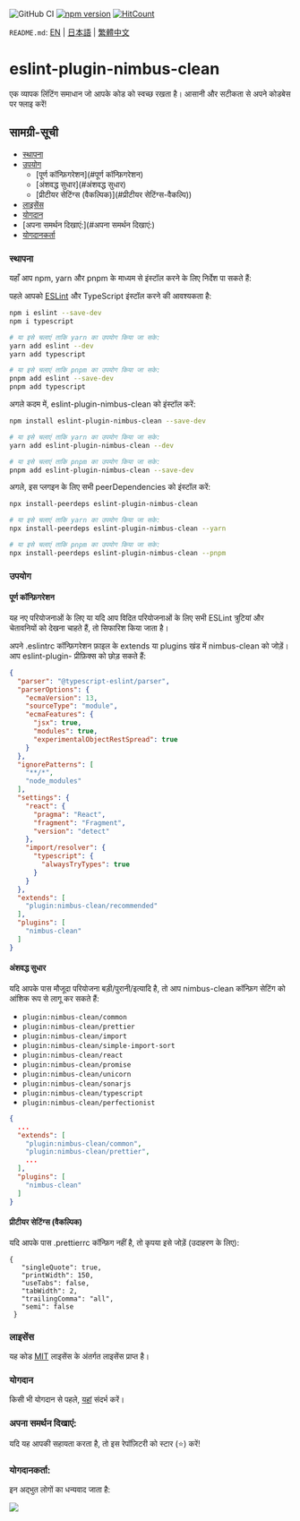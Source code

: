 ![GitHub CI](https://github.com/dipiash/eslint-plugin-nimbus-clean/actions/workflows/ci.yml/badge.svg)
[![npm version](https://badge.fury.io/js/eslint-plugin-nimbus-clean.svg?v=0.2.4)](https://badge.fury.io/js/eslint-plugin-nimbus-clean)
[![HitCount](https://hits.dwyl.com/dipiash/eslint-plugin-nimbus-clean.svg?style=flat-square)](http://hits.dwyl.com/dipiash/eslint-plugin-nimbus-clean)

`README.md`: [EN](/README.md) | [日本語](/docs/ja/README.md) | [繁體中文](/docs/zh-tw/README.md)

# eslint-plugin-nimbus-clean

एक व्यापक लिंटिंग समाधान जो आपके कोड को स्वच्छ रखता है। आसानी और सटीकता से अपने कोडबेस पर फ्लाइ करें!

## सामग्री-सूची

<!-- toc -->

- [स्थापना](#स्थापना)
- [उपयोग](#उपयोग)
  * [पूर्ण कॉन्फ़िगरेशन](#पूर्ण कॉन्फ़िगरेशन)
  * [अंशवद्ध सुधार](#अंशवद्ध सुधार)
  * [प्रीटीयर सेटिंग्स (वैकल्पिक)](#प्रीटीयर सेटिंग्स-वैकल्पि))
- [लाइसेंस](#लाइसेंस)
- [योगदान](#योगदान)
- [अपना समर्थन दिखाएं:](#अपना समर्थन दिखाएं:)
- [योगदानकर्ता](#योगदानकर्ता)

<!-- tocstop -->

### स्थापना

यहाँ आप npm, yarn और pnpm के माध्यम से इंस्टॉल करने के लिए निर्देश पा सकते हैं:

पहले आपको [ESLint](https://eslint.org/) और TypeScript इंस्टॉल करने की आवश्यकता है:

```sh
npm i eslint --save-dev
npm i typescript

# या इसे चलाएं ताकि yarn का उपयोग किया जा सके:
yarn add eslint --dev
yarn add typescript

# या इसे चलाएं ताकि pnpm का उपयोग किया जा सके:
pnpm add eslint --save-dev
pnpm add typescript
```

अगले कदम में, eslint-plugin-nimbus-clean को इंस्टॉल करें:

```sh
npm install eslint-plugin-nimbus-clean --save-dev

# या इसे चलाएं ताकि yarn का उपयोग किया जा सके:
yarn add eslint-plugin-nimbus-clean --dev

# या इसे चलाएं ताकि pnpm का उपयोग किया जा सके:
pnpm add eslint-plugin-nimbus-clean --save-dev
```

अगले, इस प्लगइन के लिए सभी peerDependencies को इंस्टॉल करें:

```sh
npx install-peerdeps eslint-plugin-nimbus-clean

# या इसे चलाएं ताकि yarn का उपयोग किया जा सके:
npx install-peerdeps eslint-plugin-nimbus-clean --yarn

# या इसे चलाएं ताकि pnpm का उपयोग किया जा सके:
npx install-peerdeps eslint-plugin-nimbus-clean --pnpm
```

### उपयोग

#### पूर्ण कॉन्फ़िगरेशन

यह नए परियोजनाओं के लिए या यदि आप विदित परियोजनाओं के लिए सभी ESLint त्रुटियां और चेतावनियों को देखना चाहते हैं, तो सिफारिश किया जाता है।

अपने .eslintrc कॉन्फ़िगरेशन फ़ाइल के extends या plugins खंड में nimbus-clean को जोड़ें। आप eslint-plugin- प्रीफ़िक्स को छोड़ सकते हैं:

```json
{
  "parser": "@typescript-eslint/parser",
  "parserOptions": {
    "ecmaVersion": 13,
    "sourceType": "module",
    "ecmaFeatures": {
      "jsx": true,
      "modules": true,
      "experimentalObjectRestSpread": true
    }
  },
  "ignorePatterns": [
    "**/*",
    "node_modules"
  ],
  "settings": {
    "react": {
      "pragma": "React",
      "fragment": "Fragment",
      "version": "detect"
    },
    "import/resolver": {
      "typescript": {
        "alwaysTryTypes": true
      }
    }
  },
  "extends": [
    "plugin:nimbus-clean/recommended"
  ],
  "plugins": [
    "nimbus-clean"
  ]
}
 ```

#### अंशवद्ध सुधार

यदि आपके पास मौजूदा परियोजना बड़ी/पुरानी/इत्यादि है, तो आप nimbus-clean कॉन्फ़िग सेटिंग को आंशिक रूप से लागू कर सकते हैं:
- `plugin:nimbus-clean/common`
- `plugin:nimbus-clean/prettier`
- `plugin:nimbus-clean/import`
- `plugin:nimbus-clean/simple-import-sort`
- `plugin:nimbus-clean/react`
- `plugin:nimbus-clean/promise`
- `plugin:nimbus-clean/unicorn`
- `plugin:nimbus-clean/sonarjs`
- `plugin:nimbus-clean/typescript`
- `plugin:nimbus-clean/perfectionist`

```json
{
  ...
  "extends": [
    "plugin:nimbus-clean/common",
    "plugin:nimbus-clean/prettier",
    ...
  ],
  "plugins": [
    "nimbus-clean"
  ]
}
   ```

#### प्रीटीयर सेटिंग्स (वैकल्पिक)

यदि आपके पास .prettierrc कॉन्फ़िग नहीं है, तो कृपया इसे जोड़ें (उदाहरण के लिए):
   ```prettier
   {
      "singleQuote": true,
      "printWidth": 150,
      "useTabs": false,
      "tabWidth": 2,
      "trailingComma": "all",
      "semi": false
    }
   ```

### लाइसेंस

यह कोड [MIT](/LICENSE) लाइसेंस के अंतर्गत लाइसेंस प्राप्त है।

### योगदान

किसी भी योगदान से पहले, [यहां](/CONTRIBUTING.md) संदर्भ करें।

### अपना समर्थन दिखाएं:
यदि यह आपकी सहायता करता है, तो इस रेपॉज़िटरी को स्टार (⭐️) करें!

### योगदानकर्ता:

इन अद्भुत लोगों का धन्यवाद जाता है:

<a href="https://github.com/dipiash/eslint-plugin-nimbus-clean/graphs/contributors">
  <img src="https://contrib.rocks/image?repo=dipiash/eslint-plugin-nimbus-clean" />
</a>